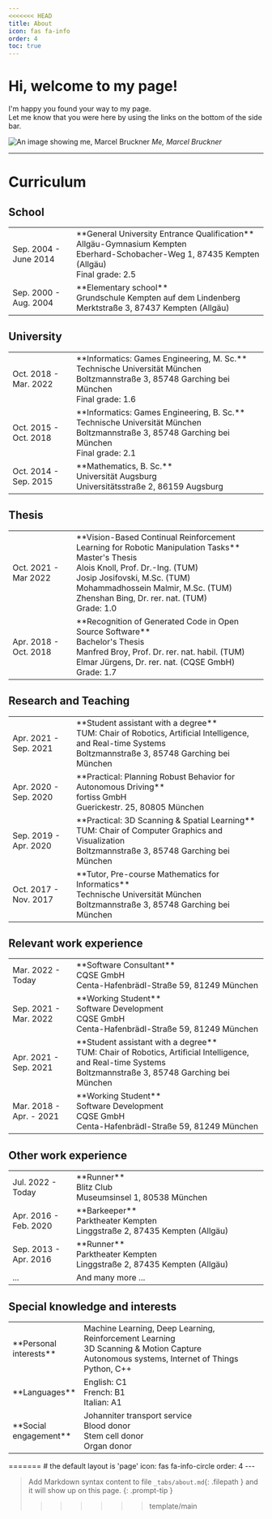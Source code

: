 ```yaml
---
<<<<<<< HEAD
title: About
icon: fas fa-info
order: 4
toc: true
---
```


# Hi, welcome to my page!

I'm happy you found your way to my page.  
Let me know that you were here by using the links on the bottom of the side bar.

![An image showing me, Marcel Bruckner](/me.jpg)
_Me, Marcel Bruckner_

--- 

# Curriculum

## School

<table width="100%"><colgroup><col width="25%"/><col/></colgroup>
<tbody>
    <tr>
        <td markdown="span">Sep. 2004 - June 2014</td>
        <td markdown="span">**General University Entrance Qualification**<br>Allgäu-Gymnasium Kempten<br>Eberhard-Schobacher-Weg 1, 87435 Kempten (Allgäu)<br>Final grade: 2.5</td>
    </tr>
    <tr>
        <td markdown="span">Sep. 2000 - Aug. 2004</td>
        <td markdown="span">**Elementary school**<br>Grundschule Kempten auf dem Lindenberg<br>Merktstraße 3, 87437 Kempten (Allgäu)</td>
    </tr>
</tbody>
</table>

## University

<table width="100%"><colgroup><col width="25%"/><col/></colgroup>
<tbody>
    <tr>
        <td markdown="span">Oct. 2018 - Mar. 2022</td>
        <td markdown="span">**Informatics: Games Engineering, M. Sc.**<br>Technische Universität München<br>Boltzmannstraße 3, 85748 Garching bei München<br>Final grade: 1.6</td>
    </tr>
    <tr>
        <td markdown="span">Oct. 2015 - Oct. 2018</td>
        <td markdown="span">**Informatics: Games Engineering, B. Sc.**<br>Technische Universität München<br>Boltzmannstraße 3, 85748 Garching bei München<br>Final grade: 2.1</td>
    </tr>
    <tr>
        <td markdown="span">Oct. 2014 - Sep. 2015</td>
        <td markdown="span">**Mathematics, B. Sc.**<br>Universität Augsburg<br>Universitätsstraße 2, 86159 Augsburg</td>
    </tr>
</tbody>
</table>

## Thesis

<table width="100%"><colgroup><col width="25%"/><col/></colgroup>
<tbody>
    <tr>
        <td markdown="span">Oct. 2021 - Mar 2022</td>
        <td markdown="span">**Vision-Based Continual Reinforcement Learning for Robotic Manipulation Tasks**<br>Master's Thesis<br>Alois Knoll, Prof. Dr.-Ing. (TUM)<br>Josip Josifovski, M.Sc. (TUM)<br>Mohammadhossein Malmir, M.Sc. (TUM)<br>Zhenshan Bing, Dr. rer. nat. (TUM)<br>Grade: 1.0</td>
    </tr>
    <tr>
        <td markdown="span">Apr. 2018 - Oct. 2018</td>
        <td markdown="span">**Recognition of Generated Code in Open Source Software**<br>Bachelor's Thesis<br>Manfred Broy, Prof. Dr. rer. nat. habil. (TUM)<br>Elmar Jürgens, Dr. rer. nat. (CQSE GmbH)<br>Grade: 1.7</td>
    </tr>
</tbody>
</table>

## Research and Teaching

<table width="100%"><colgroup><col width="25%"/><col/></colgroup>
<tbody>
    <tr>
        <td markdown="span">Apr. 2021 - Sep. 2021</td>
        <td markdown="span">**Student assistant with a degree**<br>TUM: Chair of Robotics, Artificial Intelligence, and Real-time Systems<br>Boltzmannstraße 3, 85748 Garching bei München</td>
    </tr>
    <tr>
        <td markdown="span">Apr. 2020 - Sep. 2020</td>
        <td markdown="span">**Practical: Planning Robust Behavior for Autonomous Driving**<br>fortiss GmbH<br>Guerickestr. 25, 80805 München</td>
    </tr>
    <tr>
        <td markdown="span">Sep. 2019 - Apr. 2020</td>
        <td markdown="span">**Practical: 3D Scanning & Spatial Learning**<br>TUM: Chair of Computer Graphics and Visualization<br>Boltzmannstraße 3, 85748 Garching bei München</td>
    </tr>
    <tr>
        <td markdown="span">Oct. 2017 - Nov. 2017</td>
        <td markdown="span">**Tutor, Pre-course Mathematics for Informatics**<br>Technische Universität München<br>Boltzmannstraße 3, 85748 Garching bei München</td>
    </tr>
</tbody>
</table>

## Relevant work experience

<table width="100%"><colgroup><col width="25%"/><col/></colgroup>
<tbody>
    <tr>
        <td markdown="span">Mar. 2022 - Today</td>
        <td markdown="span">**Software Consultant**<br>CQSE GmbH<br>Centa-Hafenbrädl-Straße 59, 81249 München</td>
    </tr>
    <tr>
        <td markdown="span">Sep. 2021 - Mar. 2022</td>
        <td markdown="span">**Working Student**<br>Software Development<br>CQSE GmbH<br>Centa-Hafenbrädl-Straße 59, 81249 München</td>
    </tr>
    <tr>
        <td markdown="span">Apr. 2021 - Sep. 2021</td>
        <td markdown="span">**Student assistant with a degree**<br>TUM: Chair of Robotics, Artificial Intelligence, and Real-time Systems<br>Boltzmannstraße 3, 85748 Garching bei München</td>
    </tr>
    <tr>
        <td markdown="span">Mar. 2018 - Apr. - 2021</td>
        <td markdown="span">**Working Student**<br>Software Development<br>CQSE GmbH<br>Centa-Hafenbrädl-Straße 59, 81249 München</td>
    </tr>
</tbody>
</table>

## Other work experience

<table width="100%"><colgroup><col width="25%"/><col/></colgroup>
<tbody>
    <tr>
        <td markdown="span">Jul. 2022 - Today</td>
        <td markdown="span">**Runner**<br>Blitz Club<br>Museumsinsel 1, 80538 München</td>
    </tr>
    <tr>
        <td markdown="span">Apr. 2016 - Feb. 2020</td>
        <td markdown="span">**Barkeeper**<br>Parktheater Kempten<br>Linggstraße 2, 87435 Kempten (Allgäu)</td>
    </tr>
    <tr>
        <td markdown="span">Sep. 2013 - Apr. 2016</td>
        <td markdown="span">**Runner**<br>Parktheater Kempten<br>Linggstraße 2, 87435 Kempten (Allgäu)</td>
    </tr>
    <tr>
        <td markdown="span">...</td>
        <td markdown="span">And many more ...</td>
    </tr>
</tbody>
</table>

## Special knowledge and interests
<table width="100%"><colgroup><col width="25%"/><col/></colgroup>
<tbody>
    <tr>
        <td markdown="span">**Personal interests**</td>
        <td markdown="span">Machine Learning, Deep Learning, Reinforcement Learning<br>3D Scanning & Motion Capture<br>Autonomous systems, Internet of Things<br>Python, C++</td>
    </tr>
    <tr>
        <td markdown="span">**Languages**</td>
        <td markdown="span">English: C1<br>French: B1<br>Italian: A1</td>
    </tr>
    <tr>
        <td markdown="span">**Social engagement**</td>
        <td markdown="span">Johanniter transport service<br>Blood donor<br>Stem cell donor<br>Organ donor</td>
    </tr>
</tbody>
</table>
=======
# the default layout is 'page'
icon: fas fa-info-circle
order: 4
---

> Add Markdown syntax content to file `_tabs/about.md`{: .filepath } and it will show up on this page.
{: .prompt-tip }
>>>>>>> template/main
